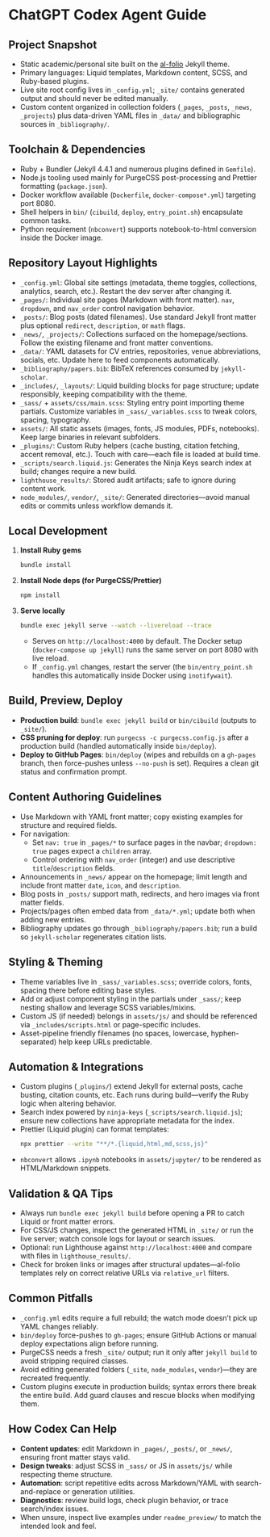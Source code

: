 # ChatGPT Codex Agent Guide

## Project Snapshot
- Static academic/personal site built on the [al-folio](https://github.com/alshedivat/al-folio) Jekyll theme.
- Primary languages: Liquid templates, Markdown content, SCSS, and Ruby-based plugins.
- Live site root config lives in `_config.yml`; `_site/` contains generated output and should never be edited manually.
- Custom content organized in collection folders (`_pages`, `_posts`, `_news`, `_projects`) plus data-driven YAML files in `_data/` and bibliographic sources in `_bibliography/`.

## Toolchain & Dependencies
- Ruby + Bundler (Jekyll 4.4.1 and numerous plugins defined in `Gemfile`).
- Node.js tooling used mainly for PurgeCSS post-processing and Prettier formatting (`package.json`).
- Docker workflow available (`Dockerfile`, `docker-compose*.yml`) targeting port 8080.
- Shell helpers in `bin/` (`cibuild`, `deploy`, `entry_point.sh`) encapsulate common tasks.
- Python requirement (`nbconvert`) supports notebook-to-html conversion inside the Docker image.

## Repository Layout Highlights
- `_config.yml`: Global site settings (metadata, theme toggles, collections, analytics, search, etc.). Restart the dev server after changing it.
- `_pages/`: Individual site pages (Markdown with front matter). `nav`, `dropdown`, and `nav_order` control navigation behavior.
- `_posts/`: Blog posts (dated filenames). Use standard Jekyll front matter plus optional `redirect`, `description`, or `math` flags.
- `_news/`, `_projects/`: Collections surfaced on the homepage/sections. Follow the existing filename and front matter conventions.
- `_data/`: YAML datasets for CV entries, repositories, venue abbreviations, socials, etc. Update here to feed components automatically.
- `_bibliography/papers.bib`: BibTeX references consumed by `jekyll-scholar`.
- `_includes/`, `_layouts/`: Liquid building blocks for page structure; update responsibly, keeping compatibility with the theme.
- `_sass/` + `assets/css/main.scss`: Styling entry point importing theme partials. Customize variables in `_sass/_variables.scss` to tweak colors, spacing, typography.
- `assets/`: All static assets (images, fonts, JS modules, PDFs, notebooks). Keep large binaries in relevant subfolders.
- `_plugins/`: Custom Ruby helpers (cache busting, citation fetching, accent removal, etc.). Touch with care—each file is loaded at build time.
- `_scripts/search.liquid.js`: Generates the Ninja Keys search index at build; changes require a new build.
- `lighthouse_results/`: Stored audit artifacts; safe to ignore during content work.
- `node_modules/`, `vendor/`, `_site/`: Generated directories—avoid manual edits or commits unless workflow demands it.

## Local Development
1. **Install Ruby gems**
   ```bash
   bundle install
   ```
2. **Install Node deps (for PurgeCSS/Prettier)**
   ```bash
   npm install
   ```
3. **Serve locally**
   ```bash
   bundle exec jekyll serve --watch --livereload --trace
   ```
   - Serves on `http://localhost:4000` by default. The Docker setup (`docker-compose up jekyll`) runs the same server on port 8080 with live reload.
   - If `_config.yml` changes, restart the server (the `bin/entry_point.sh` handles this automatically inside Docker using `inotifywait`).

## Build, Preview, Deploy
- **Production build**: `bundle exec jekyll build` or `bin/cibuild` (outputs to `_site/`).
- **CSS pruning for deploy**: run `purgecss -c purgecss.config.js` after a production build (handled automatically inside `bin/deploy`).
- **Deploy to GitHub Pages**: `bin/deploy` (wipes and rebuilds on a `gh-pages` branch, then force-pushes unless `--no-push` is set). Requires a clean git status and confirmation prompt.

## Content Authoring Guidelines
- Use Markdown with YAML front matter; copy existing examples for structure and required fields.
- For navigation:
  - Set `nav: true` in `_pages/*` to surface pages in the navbar; `dropdown: true` pages expect a `children` array.
  - Control ordering with `nav_order` (integer) and use descriptive `title`/`description` fields.
- Announcements in `_news/` appear on the homepage; limit length and include front matter `date`, `icon`, and `description`.
- Blog posts in `_posts/` support math, redirects, and hero images via front matter fields.
- Projects/pages often embed data from `_data/*.yml`; update both when adding new entries.
- Bibliography updates go through `_bibliography/papers.bib`; run a build so `jekyll-scholar` regenerates citation lists.

## Styling & Theming
- Theme variables live in `_sass/_variables.scss`; override colors, fonts, spacing there before editing base styles.
- Add or adjust component styling in the partials under `_sass/`; keep nesting shallow and leverage SCSS variables/mixins.
- Custom JS (if needed) belongs in `assets/js/` and should be referenced via `_includes/scripts.html` or page-specific includes.
- Asset-pipeline friendly filenames (no spaces, lowercase, hyphen-separated) help keep URLs predictable.

## Automation & Integrations
- Custom plugins (`_plugins/`) extend Jekyll for external posts, cache busting, citation counts, etc. Each runs during build—verify the Ruby logic when altering behavior.
- Search index powered by `ninja-keys` (`_scripts/search.liquid.js`); ensure new collections have appropriate metadata for the index.
- Prettier (Liquid plugin) can format templates:
  ```bash
  npx prettier --write "**/*.{liquid,html,md,scss,js}"
  ```
- `nbconvert` allows `.ipynb` notebooks in `assets/jupyter/` to be rendered as HTML/Markdown snippets.

## Validation & QA Tips
- Always run `bundle exec jekyll build` before opening a PR to catch Liquid or front matter errors.
- For CSS/JS changes, inspect the generated HTML in `_site/` or run the live server; watch console logs for layout or search issues.
- Optional: run Lighthouse against `http://localhost:4000` and compare with files in `lighthouse_results/`.
- Check for broken links or images after structural updates—al-folio templates rely on correct relative URLs via `relative_url` filters.

## Common Pitfalls
- `_config.yml` edits require a full rebuild; the watch mode doesn’t pick up YAML changes reliably.
- `bin/deploy` force-pushes to `gh-pages`; ensure GitHub Actions or manual deploy expectations align before running.
- PurgeCSS needs a fresh `_site/` output; run it only after `jekyll build` to avoid stripping required classes.
- Avoid editing generated folders (`_site`, `node_modules`, `vendor`)—they are recreated frequently.
- Custom plugins execute in production builds; syntax errors there break the entire build. Add guard clauses and rescue blocks when modifying them.

## How Codex Can Help
- **Content updates**: edit Markdown in `_pages/`, `_posts/`, or `_news/`, ensuring front matter stays valid.
- **Design tweaks**: adjust SCSS in `_sass/` or JS in `assets/js/` while respecting theme structure.
- **Automation**: script repetitive edits across Markdown/YAML with search-and-replace or generation utilities.
- **Diagnostics**: review build logs, check plugin behavior, or trace search/index issues.
- When unsure, inspect live examples under `readme_preview/` to match the intended look and feel.

